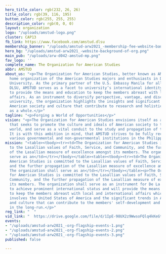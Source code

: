 ```yaml
---
hero_title_color: rgb(232, 26, 26)
title_color: rgb(39, 116, 195)
button_color: rgb(255, 255, 255)
description_color: rgb(0, 0, 0)
layout: organization
logo: "/uploads/amstud-logo.png"
cluster: CAP13
fb_link: https://www.facebook.com/amstud.dlsu
membership_banner: "/uploads/amstud-arw2021_-membership-fee-website-banner.png"
hero_bg: "/uploads/amstud-arw2021_-website-background-of-org.png"
main_pub: "/uploads/arw-d042-amstud-mp.png"
fav_logo: ''
complete_name: The Organization for American Studies
abbr: AMSTUD
about_us: "<p>The Organization for American Studies, better known as AMSTUD, is the
  home organization of the American Studies majors and enthusiasts in De La Salle
  University. As the primary partner of the U.S. Embassy Manila for all events in
  DLSU, AMSTUD serves as a facet to university’s international identity, and strives
  to provide the means and education to keep the members abreast with local and international
  affairs. As an instrument to diversify perspective, vantage, and discussion in the
  university, the organization highlights the insights and significant trends within
  American society and culture that contribute to research and holistic development
  as a whole.</p>"
tagline: "<p>Forging a World of Opportunities</p>"
vision: "<p>The Organization for American Studies envisions itself as an organization
  that seeks to promote the culture and ideals of American society to the globalized
  world, and serve as a vital conduit to the study and propagation of these ideologies.
  It is with this ambition in mind, that AMSTUD strives to be fully recognized by
  various governmental and non-governmental institutions in the Philippines.</p>"
mission: "<table><tbody><tr><td>The Organization for American Studies is committed
  to the Lasallian values of Faith, Service, and Community, and the further propagation
  of the Lasallian measure of excellence amongst its members. The organization shall
  serve as an</td></tr></tbody></table><table><tbody><tr><td>The Organization for
  American Studies is committed to the Lasallian values of Faith, Service, and Community,
  and the further propagation of the Lasallian measure of excellence amongst its members.
  The organization shall serve as an</td></tr></tbody></table><p>The Organization
  for American Studies is committed to the Lasallian values of Faith, Service, and
  Community, and the further propagation of the Lasallian measure of excellence amongst
  its members. The organization shall serve as an instrument for De La Salle University
  to achieve prominent international status and will provide the means and education
  to keep the members abreast with local and international affairs which habitually
  involves the United States of America and the significant trends in American society
  and culture that can contribute to the members' self-development and to the nation
  in the long-run.</p>"
reg_link: "  "
vid_link: "  https://drive.google.com/file/d/1IpE-98UX2z9WwsoFQlq4kKeGtKsstO4z/view?usp=sharing"
events:
- "/uploads/amstud-arw2021_-org-flagship-events-1.png"
- "/uploads/amstud-arw2021_-org-flagship-events-2.png"
- "/uploads/amstud-arw2021_-org-flagship-events-3.png"
published: false

---
```

